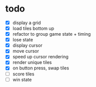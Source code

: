 # todo

- [x] display a grid
- [x] load tiles bottom up
- [x] refactor to group game state + timing
- [x] lose state
- [x] display cursor
- [x] move cursor
- [x] speed up cursor rendering
- [x] render unique tiles
- [x] on button press, swap tiles
- [ ] score tiles
- [ ] win state

